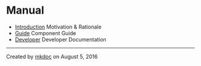 # Manual

* [Introduction](introduction.md) Motivation & Rationale
* [Guide](guide.md) Component Guide
* [Developer](developer.md) Developer Documentation

---

Created by [mkdoc](https://github.com/mkdoc/mkdoc) on August 5, 2016

